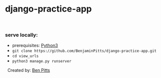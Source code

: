 # django-practice-app
&nbsp;
### serve locally:
- prerequisites: [Python3](https://www.python.org/downloads/)
- `git clone https://github.com/BenjaminPitts/django-practice-app.git`
- `cd view_urls` 
- `python3 manage.py runserver`

&nbsp;
Created by: [Ben Pitts](https://benjaminjackpitts.dev/)
